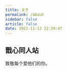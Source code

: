 ```yaml
---
title: 关于
permalink: /about
sidebar: false
article: false
date: 2021-11-13 22:29:47
---
```


## 戬心同人站

致敬每个爱他们的你。